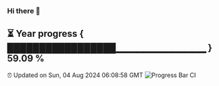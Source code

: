 ### Hi there 👋
⏳ Year progress { █████████████████▁▁▁▁▁▁▁▁▁▁▁▁▁ } 59.09 %
---
⏰ Updated on Sun, 04 Aug 2024 06:08:58 GMT
![Progress Bar CI](https://github.com/Moyi321/Moyi321/workflows/Progress%20Bar%20CI/badge.svg)
